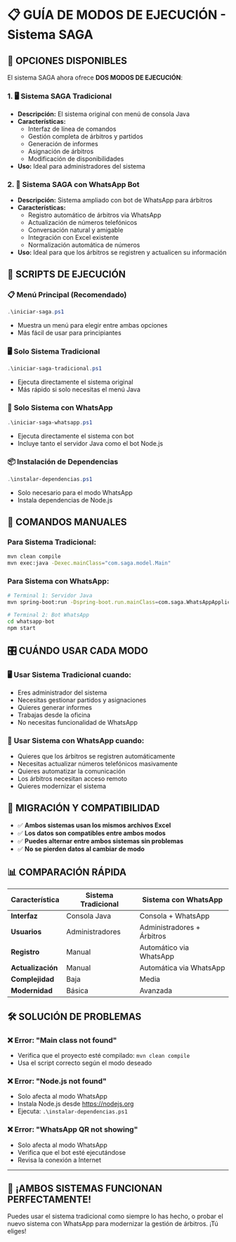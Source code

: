 # 📋 GUÍA DE MODOS DE EJECUCIÓN - Sistema SAGA

## 🎯 OPCIONES DISPONIBLES

El sistema SAGA ahora ofrece **DOS MODOS DE EJECUCIÓN**:

### 1. 🖥️ **Sistema SAGA Tradicional**
- **Descripción:** El sistema original con menú de consola Java
- **Características:**
  - Interfaz de línea de comandos
  - Gestión completa de árbitros y partidos
  - Generación de informes
  - Asignación de árbitros
  - Modificación de disponibilidades
- **Uso:** Ideal para administradores del sistema

### 2. 🤖 **Sistema SAGA con WhatsApp Bot**
- **Descripción:** Sistema ampliado con bot de WhatsApp para árbitros
- **Características:**
  - Registro automático de árbitros via WhatsApp
  - Actualización de números telefónicos
  - Conversación natural y amigable
  - Integración con Excel existente
  - Normalización automática de números
- **Uso:** Ideal para que los árbitros se registren y actualicen su información

## 🚀 SCRIPTS DE EJECUCIÓN

### 📋 **Menú Principal (Recomendado)**
```powershell
.\iniciar-saga.ps1
```
- Muestra un menú para elegir entre ambas opciones
- Más fácil de usar para principiantes

### 🖥️ **Solo Sistema Tradicional**
```powershell
.\iniciar-saga-tradicional.ps1
```
- Ejecuta directamente el sistema original
- Más rápido si solo necesitas el menú Java

### 🤖 **Solo Sistema con WhatsApp**
```powershell
.\iniciar-saga-whatsapp.ps1
```
- Ejecuta directamente el sistema con bot
- Incluye tanto el servidor Java como el bot Node.js

### 📦 **Instalación de Dependencias**
```powershell
.\instalar-dependencias.ps1
```
- Solo necesario para el modo WhatsApp
- Instala dependencias de Node.js

## 🔧 COMANDOS MANUALES

### Para Sistema Tradicional:
```bash
mvn clean compile
mvn exec:java -Dexec.mainClass="com.saga.model.Main"
```

### Para Sistema con WhatsApp:
```bash
# Terminal 1: Servidor Java
mvn spring-boot:run -Dspring-boot.run.mainClass=com.saga.WhatsAppApplication

# Terminal 2: Bot WhatsApp
cd whatsapp-bot
npm start
```

## 🎛️ CUÁNDO USAR CADA MODO

### 🖥️ **Usar Sistema Tradicional cuando:**
- Eres administrador del sistema
- Necesitas gestionar partidos y asignaciones
- Quieres generar informes
- Trabajas desde la oficina
- No necesitas funcionalidad de WhatsApp

### 🤖 **Usar Sistema con WhatsApp cuando:**
- Quieres que los árbitros se registren automáticamente
- Necesitas actualizar números telefónicos masivamente
- Quieres automatizar la comunicación
- Los árbitros necesitan acceso remoto
- Quieres modernizar el sistema

## 🔄 MIGRACIÓN Y COMPATIBILIDAD

- ✅ **Ambos sistemas usan los mismos archivos Excel**
- ✅ **Los datos son compatibles entre ambos modos**
- ✅ **Puedes alternar entre ambos sistemas sin problemas**
- ✅ **No se pierden datos al cambiar de modo**

## 📊 COMPARACIÓN RÁPIDA

| Característica | Sistema Tradicional | Sistema con WhatsApp |
|---|---|---|
| **Interfaz** | Consola Java | Consola + WhatsApp |
| **Usuarios** | Administradores | Administradores + Árbitros |
| **Registro** | Manual | Automático via WhatsApp |
| **Actualización** | Manual | Automática via WhatsApp |
| **Complejidad** | Baja | Media |
| **Modernidad** | Básica | Avanzada |

## 🛠️ SOLUCIÓN DE PROBLEMAS

### ❌ **Error: "Main class not found"**
- Verifica que el proyecto esté compilado: `mvn clean compile`
- Usa el script correcto según el modo deseado

### ❌ **Error: "Node.js not found"**
- Solo afecta al modo WhatsApp
- Instala Node.js desde https://nodejs.org
- Ejecuta: `.\instalar-dependencias.ps1`

### ❌ **Error: "WhatsApp QR not showing"**
- Solo afecta al modo WhatsApp
- Verifica que el bot esté ejecutándose
- Revisa la conexión a Internet

---

## 🎉 **¡AMBOS SISTEMAS FUNCIONAN PERFECTAMENTE!**

Puedes usar el sistema tradicional como siempre lo has hecho, o probar el nuevo sistema con WhatsApp para modernizar la gestión de árbitros. ¡Tú eliges!
